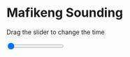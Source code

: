 <h1>Mafikeng Sounding</h1>
<p>Drag the slider to change the time</p>

<div class="slidecontainer">
<input oninput='setImage(this)' class="slider" type="range" min="0" max="5" value="0" step="1" />
<img id='img'/>
</div>

<script>
var img = document.getElementById('img');
var img_array = ['/assets/images/skwt/skd_mfk_wrfout_d01_2020-08-05_12:00:00.png',
'/assets/images/skwt/skd_mfk_wrfout_d01_2020-08-05_18:00:00.png',
'/assets/images/skwt/skd_mfk_wrfout_d01_2020-08-06_00:00:00.png',
'/assets/images/skwt/skd_mfk_wrfout_d01_2020-08-06_06:00:00.png',
'/assets/images/skwt/skd_mfk_wrfout_d01_2020-08-06_12:00:00.png',];
function setImage(obj)
{
        var value = obj.value;
        img.src = img_array[value];

}
</script>

